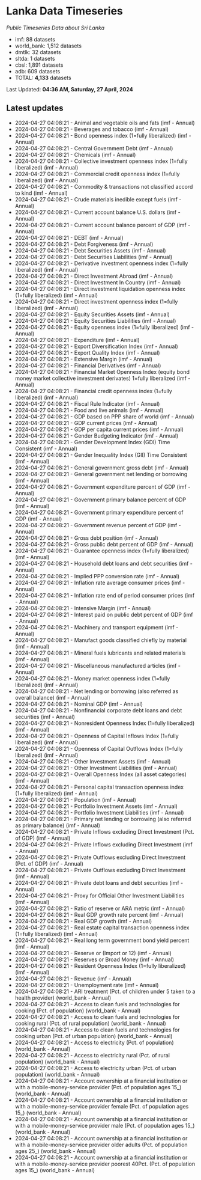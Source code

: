 # Lanka Data Timeseries
*Public Timeseries Data about Sri Lanka*

* imf: 88 datasets
* world_bank: 1,512 datasets
* dmtlk: 32 datasets
* sltda: 1 datasets
* cbsl: 1,891 datasets
* adb: 609 datasets
* TOTAL: **4,133** datasets

Last Updated: **04:36 AM, Saturday, 27 April, 2024**

## Latest updates

* 2024-04-27 04:08:21 - Animal and vegetable oils and fats (imf - Annual)
* 2024-04-27 04:08:21 - Beverages and tobacco (imf - Annual)
* 2024-04-27 04:08:21 - Bond openness index (1=fully liberalized) (imf - Annual)
* 2024-04-27 04:08:21 - Central Government Debt (imf - Annual)
* 2024-04-27 04:08:21 - Chemicals (imf - Annual)
* 2024-04-27 04:08:21 - Collective investment openness index (1=fully liberalized) (imf - Annual)
* 2024-04-27 04:08:21 - Commercial credit openness index (1=fully liberalized) (imf - Annual)
* 2024-04-27 04:08:21 - Commodity & transactions not classified accord to kind (imf - Annual)
* 2024-04-27 04:08:21 - Crude materials inedible except fuels (imf - Annual)
* 2024-04-27 04:08:21 - Current account balance U.S. dollars (imf - Annual)
* 2024-04-27 04:08:21 - Current account balance percent of GDP (imf - Annual)
* 2024-04-27 04:08:21 - DEBT (imf - Annual)
* 2024-04-27 04:08:21 - Debt Forgiveness (imf - Annual)
* 2024-04-27 04:08:21 - Debt Securities Assets (imf - Annual)
* 2024-04-27 04:08:21 - Debt Securities Liabilities (imf - Annual)
* 2024-04-27 04:08:21 - Derivative investment openness index (1=fully liberalized) (imf - Annual)
* 2024-04-27 04:08:21 - Direct Investment Abroad (imf - Annual)
* 2024-04-27 04:08:21 - Direct Investment In Country (imf - Annual)
* 2024-04-27 04:08:21 - Direct investment liquidation openness index (1=fully liberalized) (imf - Annual)
* 2024-04-27 04:08:21 - Direct investment openness index (1=fully liberalized) (imf - Annual)
* 2024-04-27 04:08:21 - Equity Securities Assets (imf - Annual)
* 2024-04-27 04:08:21 - Equity Securities Liabilities (imf - Annual)
* 2024-04-27 04:08:21 - Equity openness index (1=fully liberalized) (imf - Annual)
* 2024-04-27 04:08:21 - Expenditure (imf - Annual)
* 2024-04-27 04:08:21 - Export Diversification Index (imf - Annual)
* 2024-04-27 04:08:21 - Export Quality Index (imf - Annual)
* 2024-04-27 04:08:21 - Extensive Margin (imf - Annual)
* 2024-04-27 04:08:21 - Financial Derivatives (imf - Annual)
* 2024-04-27 04:08:21 - Financial Market Openness Index (equity bond money market collective investment derivates) 1=fully liberalized (imf - Annual)
* 2024-04-27 04:08:21 - Financial credit openness index (1=fully liberalized) (imf - Annual)
* 2024-04-27 04:08:21 - Fiscal Rule Indicator (imf - Annual)
* 2024-04-27 04:08:21 - Food and live animals (imf - Annual)
* 2024-04-27 04:08:21 - GDP based on PPP share of world (imf - Annual)
* 2024-04-27 04:08:21 - GDP current prices (imf - Annual)
* 2024-04-27 04:08:21 - GDP per capita current prices (imf - Annual)
* 2024-04-27 04:08:21 - Gender Budgeting Indicator (imf - Annual)
* 2024-04-27 04:08:21 - Gender Development Index (GDI) Time Consistent (imf - Annual)
* 2024-04-27 04:08:21 - Gender Inequality Index (GII) Time Consistent (imf - Annual)
* 2024-04-27 04:08:21 - General government gross debt (imf - Annual)
* 2024-04-27 04:08:21 - General government net lending or borrowing (imf - Annual)
* 2024-04-27 04:08:21 - Government expenditure percent of GDP (imf - Annual)
* 2024-04-27 04:08:21 - Government primary balance percent of GDP (imf - Annual)
* 2024-04-27 04:08:21 - Government primary expenditure percent of GDP (imf - Annual)
* 2024-04-27 04:08:21 - Government revenue percent of GDP (imf - Annual)
* 2024-04-27 04:08:21 - Gross debt position (imf - Annual)
* 2024-04-27 04:08:21 - Gross public debt percent of GDP (imf - Annual)
* 2024-04-27 04:08:21 - Guarantee openness index (1=fully liberalized) (imf - Annual)
* 2024-04-27 04:08:21 - Household debt loans and debt securities (imf - Annual)
* 2024-04-27 04:08:21 - Implied PPP conversion rate (imf - Annual)
* 2024-04-27 04:08:21 - Inflation rate average consumer prices (imf - Annual)
* 2024-04-27 04:08:21 - Inflation rate end of period consumer prices (imf - Annual)
* 2024-04-27 04:08:21 - Intensive Margin (imf - Annual)
* 2024-04-27 04:08:21 - Interest paid on public debt percent of GDP (imf - Annual)
* 2024-04-27 04:08:21 - Machinery and transport equipment (imf - Annual)
* 2024-04-27 04:08:21 - Manufact goods classified chiefly by material (imf - Annual)
* 2024-04-27 04:08:21 - Mineral fuels lubricants and related materials (imf - Annual)
* 2024-04-27 04:08:21 - Miscellaneous manufactured articles (imf - Annual)
* 2024-04-27 04:08:21 - Money market openness index (1=fully liberalized) (imf - Annual)
* 2024-04-27 04:08:21 - Net lending or borrowing (also referred as overall balance) (imf - Annual)
* 2024-04-27 04:08:21 - Nominal GDP (imf - Annual)
* 2024-04-27 04:08:21 - Nonfinancial corporate debt loans and debt securities (imf - Annual)
* 2024-04-27 04:08:21 - Nonresident Openness Index (1=fully liberalized) (imf - Annual)
* 2024-04-27 04:08:21 - Openness of Capital Inflows Index (1=fully liberalized) (imf - Annual)
* 2024-04-27 04:08:21 - Openness of Capital Outflows Index (1=fully liberalized) (imf - Annual)
* 2024-04-27 04:08:21 - Other Investment Assets (imf - Annual)
* 2024-04-27 04:08:21 - Other Investment Liabilities (imf - Annual)
* 2024-04-27 04:08:21 - Overall Openness Index (all asset categories) (imf - Annual)
* 2024-04-27 04:08:21 - Personal capital transaction openness index (1=fully liberalized) (imf - Annual)
* 2024-04-27 04:08:21 - Population (imf - Annual)
* 2024-04-27 04:08:21 - Portfolio Investment Assets (imf - Annual)
* 2024-04-27 04:08:21 - Portfolio Investment Liabilities (imf - Annual)
* 2024-04-27 04:08:21 - Primary net lending or borrowing (also referred as primary balance) (imf - Annual)
* 2024-04-27 04:08:21 - Private Inflows excluding Direct Investment (Pct. of GDP) (imf - Annual)
* 2024-04-27 04:08:21 - Private Inflows excluding Direct Investment (imf - Annual)
* 2024-04-27 04:08:21 - Private Outflows excluding Direct Investment (Pct. of GDP) (imf - Annual)
* 2024-04-27 04:08:21 - Private Outflows excluding Direct Investment (imf - Annual)
* 2024-04-27 04:08:21 - Private debt loans and debt securities (imf - Annual)
* 2024-04-27 04:08:21 - Proxy for Official Other Investment Liabilities (imf - Annual)
* 2024-04-27 04:08:21 - Ratio of reserve or ARA metric (imf - Annual)
* 2024-04-27 04:08:21 - Real GDP growth rate percent (imf - Annual)
* 2024-04-27 04:08:21 - Real GDP growth (imf - Annual)
* 2024-04-27 04:08:21 - Real estate capital transaction openness index (1=fully liberalized) (imf - Annual)
* 2024-04-27 04:08:21 - Real long term government bond yield percent (imf - Annual)
* 2024-04-27 04:08:21 - Reserve or (Import or 12) (imf - Annual)
* 2024-04-27 04:08:21 - Reserves or Broad Money (imf - Annual)
* 2024-04-27 04:08:21 - Resident Openness Index (1=fully liberalized) (imf - Annual)
* 2024-04-27 04:08:21 - Revenue (imf - Annual)
* 2024-04-27 04:08:21 - Unemployment rate (imf - Annual)
* 2024-04-27 04:08:21 - ARI treatment (Pct. of children under 5 taken to a health provider) (world_bank - Annual)
* 2024-04-27 04:08:21 - Access to clean fuels and technologies for cooking (Pct. of population) (world_bank - Annual)
* 2024-04-27 04:08:21 - Access to clean fuels and technologies for cooking rural (Pct. of rural population) (world_bank - Annual)
* 2024-04-27 04:08:21 - Access to clean fuels and technologies for cooking urban (Pct. of urban population) (world_bank - Annual)
* 2024-04-27 04:08:21 - Access to electricity (Pct. of population) (world_bank - Annual)
* 2024-04-27 04:08:21 - Access to electricity rural (Pct. of rural population) (world_bank - Annual)
* 2024-04-27 04:08:21 - Access to electricity urban (Pct. of urban population) (world_bank - Annual)
* 2024-04-27 04:08:21 - Account ownership at a financial institution or with a mobile-money-service provider (Pct. of population ages 15_) (world_bank - Annual)
* 2024-04-27 04:08:21 - Account ownership at a financial institution or with a mobile-money-service provider female (Pct. of population ages 15_) (world_bank - Annual)
* 2024-04-27 04:08:21 - Account ownership at a financial institution or with a mobile-money-service provider male (Pct. of population ages 15_) (world_bank - Annual)
* 2024-04-27 04:08:21 - Account ownership at a financial institution or with a mobile-money-service provider older adults (Pct. of population ages 25_) (world_bank - Annual)
* 2024-04-27 04:08:21 - Account ownership at a financial institution or with a mobile-money-service provider poorest 40Pct. (Pct. of population ages 15_) (world_bank - Annual)
